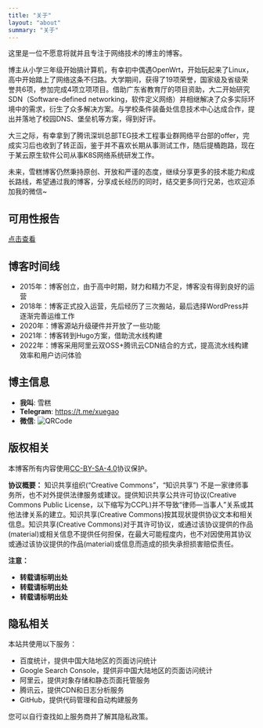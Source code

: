 ```yaml
---
title: "关于"
layout: "about"
summary: "关于"
---
```


这里是一位不愿意将就并且专注于网络技术的博主的博客。

博主从小学三年级开始搞计算机，有幸初中偶遇OpenWrt，开始玩起来了Linux，高中开始踏上了网络这条不归路。大学期间，获得了19项荣誉，国家级及省级荣誉共6项，参加完成4项立项项目。借助广东省教育厅的项目资助，大二开始研究SDN（Software-defined networking，软件定义网络）并相继解决了众多实际环境中的需求，衍生了众多解决方案。与学校条件装备处信息技术中心达成合作，提出并落地了校园DNS、堡垒机等方案，得到好评。

大三之际，有幸拿到了腾讯深圳总部TEG技术工程事业群网络平台部的offer，完成实习后也收到了转正函，鉴于并不喜欢长期从事测试工作，随后提桶跑路，现在于某云原生软件公司从事K8S网络系统研发工作。

未来，雪糕博客仍然秉持原创、开放和严谨的态度，继续分享更多的技术能力和成长路线，希望通过我的博客，分享成长经历的同时，结交更多同行兄弟，也欢迎添加我的微信~

## 可用性报告

[点击查看](https://stats.uptimerobot.com/z6z6KCRrQj)

## 博客时间线

* 2015年：博客创立，由于高中时期，财力和精力不足，博客没有得到良好的运营
* 2018年：博客正式投入运营，先后经历了三次搬站，最后选择WordPress并逐渐完善运维工作
* 2020年：博客源站升级硬件并开放了一些功能
* 2021年：博客转到Hugo方案，借助流水线构建
* 2022年：博客采用阿里云双OSS+腾讯云CDN结合的方式，提高流水线构建效率和用户访问体验

## 博主信息

* **我叫**: 雪糕
* **Telegram**:  https://t.me/xuegao
* **微信**: ![QRCode](./1570499832-WeChat.png)

## 版权相关

本博客所有内容使用[CC-BY-SA-4.0](https://creativecommons.org/licenses/by-nc-sa/4.0/deed.zh)协议保护。

**协议概要：** 知识共享组织(“Creative Commons”，“知识共享”) 不是一家律师事务所，也不对外提供法律服务或建议。提供知识共享公共许可协议(Creative Commons Public License，以下缩写为CCPL)并不导致“律师—当事人”关系或其他法律关系的建立。知识共享(Creative Commons)按其现状提供协议文本和相关信息。知识共享(Creative Commons)对于其许可协议，或通过该协议提供的作品(material)或相关信息不提供任何担保，在最大可能程度内，也不对因使用其协议或通过该协议提供的作品(material)或信息而造成的损失承担损害赔偿责任。

**注意：**
* **转载请标明出处**
* **转载请标明出处**
* **转载请标明出处**

## 隐私相关

本站共使用以下服务：

* 百度统计，提供中国大陆地区的页面访问统计
* Google Search Console，提供非中国大陆地区的页面访问统计
* 阿里云，提供对象存储和静态页面托管服务
* 腾讯云，提供CDN和日志分析服务
* GitHub，提供代码管理和自动构建服务

您可以自行查找如上服务商并了解其隐私政策。
